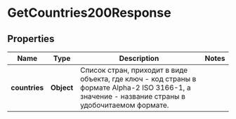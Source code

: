 

# GetCountries200Response


## Properties

| Name | Type | Description | Notes |
|------------ | ------------- | ------------- | -------------|
|**countries** | **Object** | Список стран, приходит в виде объекта, где ключ - код страны в формате Alpha-2 ISO 3166-1, а значение - название страны в удобочитаемом формате. |  |



